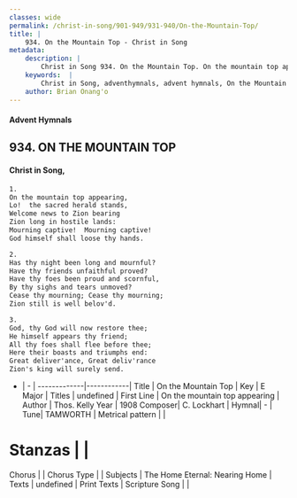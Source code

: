 ```yaml
---
classes: wide
permalink: /christ-in-song/901-949/931-940/On-the-Mountain-Top/
title: |
    934. On the Mountain Top - Christ in Song
metadata:
    description: |
        Christ in Song 934. On the Mountain Top. On the mountain top appearing, Lo!  the sacred herald stands, Welcome news to Zion bearing Zion long in hostile lands: Mourning captive!  Mourning captive! God himself shall loose thy hands.
    keywords:  |
        Christ in Song, adventhymnals, advent hymnals, On the Mountain Top, On the mountain top appearing. 
    author: Brian Onang'o
---
```


#### Advent Hymnals
## 934. ON THE MOUNTAIN TOP
####  Christ in Song,

```txt
1.
On the mountain top appearing,
Lo!  the sacred herald stands,
Welcome news to Zion bearing
Zion long in hostile lands:
Mourning captive!  Mourning captive!
God himself shall loose thy hands.

2.
Has thy night been long and mournful?
Have thy friends unfaithful proved?
Have thy foes been proud and scornful,
By thy sighs and tears unmoved?
Cease thy mourning; Cease thy mourning;
Zion still is well belov'd.

3.
God, thy God will now restore thee;
He himself appears thy friend;
All thy foes shall flee before thee;
Here their boasts and triumphs end:
Great deliver'ance, Great deliv'rance
Zion's king will surely send.


```

- |   -  |
-------------|------------|
Title | On the Mountain Top |
Key | E Major |
Titles | undefined |
First Line | On the mountain top appearing |
Author | Thos. Kelly
Year | 1908
Composer| C. Lockhart |
Hymnal|  - |
Tune| TAMWORTH |
Metrical pattern | |
# Stanzas |  |
Chorus |  |
Chorus Type |  |
Subjects | The Home Eternal: Nearing Home |
Texts | undefined |
Print Texts | 
Scripture Song |  |
    
